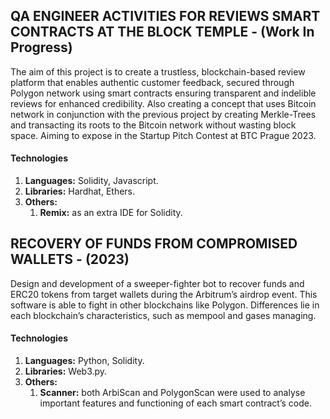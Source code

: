 ## QA ENGINEER ACTIVITIES FOR REVIEWS SMART CONTRACTS AT THE BLOCK TEMPLE - (Work In Progress)

The aim of this project is to create a trustless, blockchain-based review platform that enables authentic customer feedback, secured through Polygon network using smart contracts ensuring transparent and indelible reviews for enhanced credibility. Also creating a concept that uses Bitcoin network in conjunction with the previous project by creating Merkle-Trees and transacting its roots to the Bitcoin network without wasting block space. Aiming to expose in the Startup Pitch Contest at BTC Prague 2023.

#### Technologies
1. **Languages:** Solidity, Javascript.
2. **Libraries:** Hardhat, Ethers.
3. **Others:**
    1. **Remix:** as an extra IDE for Solidity.


## RECOVERY OF FUNDS FROM COMPROMISED WALLETS - (2023)
Design and development of a sweeper-fighter bot to recover funds and ERC20 tokens from target wallets during the Arbitrum’s airdrop event. This software is able to fight in other blockchains like Polygon. Differences lie in each blockchain’s characteristics, such as mempool and gases managing.

#### Technologies
1. **Languages:** Python, Solidity.
2. **Libraries:** Web3.py.
3. **Others:**
    1. **Scanner:** both ArbiScan and PolygonScan were used to analyse important features and functioning of each smart contract’s code.
